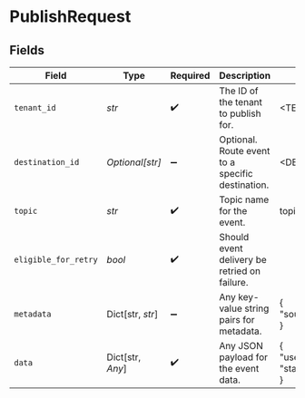 # PublishRequest


## Fields

| Field                                            | Type                                             | Required                                         | Description                                      | Example                                          |
| ------------------------------------------------ | ------------------------------------------------ | ------------------------------------------------ | ------------------------------------------------ | ------------------------------------------------ |
| `tenant_id`                                      | *str*                                            | :heavy_check_mark:                               | The ID of the tenant to publish for.             | <TENANT_ID>                                      |
| `destination_id`                                 | *Optional[str]*                                  | :heavy_minus_sign:                               | Optional. Route event to a specific destination. | <DESTINATION_ID>                                 |
| `topic`                                          | *str*                                            | :heavy_check_mark:                               | Topic name for the event.                        | topic.name                                       |
| `eligible_for_retry`                             | *bool*                                           | :heavy_check_mark:                               | Should event delivery be retried on failure.     |                                                  |
| `metadata`                                       | Dict[str, *str*]                                 | :heavy_minus_sign:                               | Any key-value string pairs for metadata.         | {<br/>"source": "crm"<br/>}                      |
| `data`                                           | Dict[str, *Any*]                                 | :heavy_check_mark:                               | Any JSON payload for the event data.             | {<br/>"user_id": "userid",<br/>"status": "active"<br/>} |